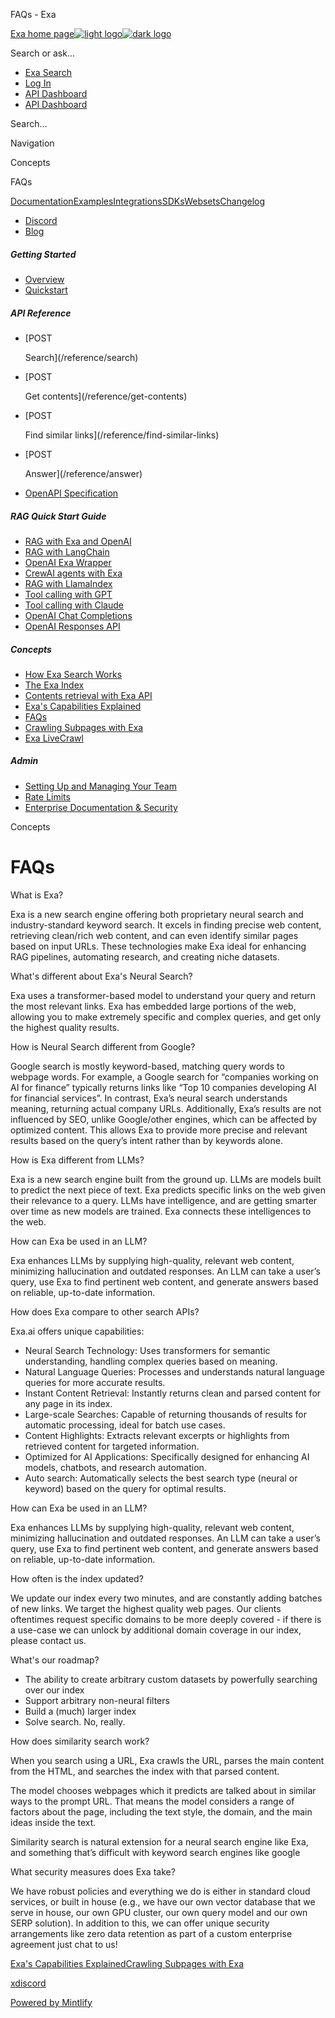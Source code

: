 FAQs - Exa

[Exa home page![light logo](https://mintlify.s3.us-west-1.amazonaws.com/exa-52/logo/light.png)![dark logo](https://mintlify.s3.us-west-1.amazonaws.com/exa-52/logo/dark.png)](/)

Search or ask...

* [Exa Search](https://exa.ai/search)
* [Log In](https://dashboard.exa.ai/login)
* [API Dashboard](https://dashboard.exa.ai/login?redirect=/)
* [API Dashboard](https://dashboard.exa.ai/login?redirect=/)

Search...

Navigation

Concepts

FAQs

[Documentation](/reference/getting-started)[Examples](/examples/exa-mcp)[Integrations](/integrations/lang-chain-docs)[SDKs](/sdks/python-sdk-specification)[Websets](/websets/overview)[Changelog](/changelog/auto-search-as-default)

- [Discord](https://discord.com/invite/HCShtBqbfV)
- [Blog](https://exa.ai/blog)

##### Getting Started

* [Overview](/reference/getting-started)
* [Quickstart](/reference/quickstart)

##### API Reference

* [POST

  Search](/reference/search)
* [POST

  Get contents](/reference/get-contents)
* [POST

  Find similar links](/reference/find-similar-links)
* [POST

  Answer](/reference/answer)
* [OpenAPI Specification](/reference/openapi-spec)

##### RAG Quick Start Guide

* [RAG with Exa and OpenAI](/reference/rag-quickstart)
* [RAG with LangChain](/reference/langchain)
* [OpenAI Exa Wrapper](/reference/openai)
* [CrewAI agents with Exa](/reference/crewai)
* [RAG with LlamaIndex](/reference/llamaindex)
* [Tool calling with GPT](/reference/tool-calling-with-gpt4o)
* [Tool calling with Claude](/reference/tool-calling-with-claude)
* [OpenAI Chat Completions](/reference/chat-completions)
* [OpenAI Responses API](/reference/openai-responses-api-with-exa)

##### Concepts

* [How Exa Search Works](/reference/how-exa-search-works)
* [The Exa Index](/reference/the-exa-index)
* [Contents retrieval with Exa API](/reference/contents-retrieval-with-exa-api)
* [Exa's Capabilities Explained](/reference/exas-capabilities-explained)
* [FAQs](/reference/faqs)
* [Crawling Subpages with Exa](/reference/crawling-subpages-with-exa)
* [Exa LiveCrawl](/reference/should-we-use-livecrawl)

##### Admin

* [Setting Up and Managing Your Team](/reference/setting-up-team)
* [Rate Limits](/reference/rate-limits)
* [Enterprise Documentation & Security](/reference/security)

Concepts

# FAQs

What is Exa?

Exa is a new search engine offering both proprietary neural search and industry-standard keyword search. It excels in finding precise web content, retrieving clean/rich web content, and can even identify similar pages based on input URLs. These technologies make Exa ideal for enhancing RAG pipelines, automating research, and creating niche datasets.

What's different about Exa's Neural Search?

Exa uses a transformer-based model to understand your query and return the most relevant links. Exa has embedded large portions of the web, allowing you to make extremely specific and complex queries, and get only the highest quality results.

How is Neural Search different from Google?

Google search is mostly keyword-based, matching query words to webpage words. For example, a Google search for “companies working on AI for finance” typically returns links like “Top 10 companies developing AI for financial services”. In contrast, Exa’s neural search understands meaning, returning actual company URLs. Additionally, Exa’s results are not influenced by SEO, unlike Google/other engines, which can be affected by optimized content. This allows Exa to provide more precise and relevant results based on the query’s intent rather than by keywords alone.

How is Exa different from LLMs?

Exa is a new search engine built from the ground up. LLMs are models built to predict the next piece of text. Exa predicts specific links on the web given their relevance to a query. LLMs have intelligence, and are getting smarter over time as new models are trained. Exa connects these intelligences to the web.

How can Exa be used in an LLM?

Exa enhances LLMs by supplying high-quality, relevant web content, minimizing hallucination and outdated responses. An LLM can take a user’s query, use Exa to find pertinent web content, and generate answers based on reliable, up-to-date information.

How does Exa compare to other search APIs?

Exa.ai offers unique capabilities:

* Neural Search Technology: Uses transformers for semantic understanding, handling complex queries based on meaning.
* Natural Language Queries: Processes and understands natural language queries for more accurate results.
* Instant Content Retrieval: Instantly returns clean and parsed content for any page in its index.
* Large-scale Searches: Capable of returning thousands of results for automatic processing, ideal for batch use cases.
* Content Highlights: Extracts relevant excerpts or highlights from retrieved content for targeted information.
* Optimized for AI Applications: Specifically designed for enhancing AI models, chatbots, and research automation.
* Auto search: Automatically selects the best search type (neural or keyword) based on the query for optimal results.

How can Exa be used in an LLM?

Exa enhances LLMs by supplying high-quality, relevant web content, minimizing hallucination and outdated responses. An LLM can take a user’s query, use Exa to find pertinent web content, and generate answers based on reliable, up-to-date information.

How often is the index updated?

We update our index every two minutes, and are constantly adding batches of new links. We target the highest quality web pages. Our clients oftentimes request specific domains to be more deeply covered - if there is a use-case we can unlock by additional domain coverage in our index, please contact us.

What's our roadmap?

* The ability to create arbitrary custom datasets by powerfully searching over our index
* Support arbitrary non-neural filters
* Build a (much) larger index
* Solve search. No, really.

How does similarity search work?

When you search using a URL, Exa crawls the URL, parses the main content from the HTML, and searches the index with that parsed content.

The model chooses webpages which it predicts are talked about in similar ways to the prompt URL. That means the model considers a range of factors about the page, including the text style, the domain, and the main ideas inside the text.

Similarity search is natural extension for a neural search engine like Exa, and something that’s difficult with keyword search engines like google

What security measures does Exa take?

We have robust policies and everything we do is either in standard cloud services, or built in house (e.g., we have our own vector database that we serve in house, our own GPU cluster, our own query model and our own SERP solution). In addition to this, we can offer unique security arrangements like zero data retention as part of a custom enterprise agreement just chat to us!

[Exa's Capabilities Explained](/reference/exas-capabilities-explained)[Crawling Subpages with Exa](/reference/crawling-subpages-with-exa)

[x](https://twitter.com/exaailabs)[discord](https://discord.com/invite/HCShtBqbfV)

[Powered by Mintlify](https://mintlify.com/preview-request?utm_campaign=poweredBy&utm_medium=referral&utm_source=docs.exa.ai)
